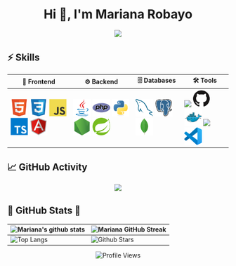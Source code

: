 <h1 align="center">Hi 👋, I'm Mariana Robayo</h1>  
<p align="center"> 
  <a href="https://github.com/DenverCoder1/readme-typing-svg"> 
    <img src="https://readme-typing-svg.herokuapp.com?lines=Junior+Developer;Full+Stack+in+Progress;Always+learning+new+things;Open+to+opportunities&center=true&width=500&height=50&color=ff69b4"> 
  </a> 
</p>  


## ⚡ Skills  
<div align="center">

| 🎨 Frontend | ⚙️ Backend | 🗄️ Databases | 🛠️ Tools |
| --- | --- | --- | --- |
| <img src="https://raw.githubusercontent.com/devicons/devicon/master/icons/html5/html5-original.svg" width="40"/> <img src="https://raw.githubusercontent.com/devicons/devicon/master/icons/css3/css3-original.svg" width="40"/> <img src="https://raw.githubusercontent.com/devicons/devicon/master/icons/javascript/javascript-original.svg" width="40"/> <img src="https://raw.githubusercontent.com/devicons/devicon/master/icons/typescript/typescript-original.svg" width="40"/> <img src="https://raw.githubusercontent.com/devicons/devicon/master/icons/angularjs/angularjs-original.svg" width="40"/> | <img src="https://raw.githubusercontent.com/devicons/devicon/master/icons/java/java-original.svg" width="40"/> <img src="https://raw.githubusercontent.com/devicons/devicon/master/icons/php/php-original.svg" width="40"/> <img src="https://raw.githubusercontent.com/devicons/devicon/master/icons/python/python-original.svg" width="40"/> <img src="https://raw.githubusercontent.com/devicons/devicon/master/icons/nodejs/nodejs-original.svg" width="40"/> <img src="https://raw.githubusercontent.com/devicons/devicon/master/icons/spring/spring-original.svg" width="40"/> | <img src="https://raw.githubusercontent.com/devicons/devicon/master/icons/mysql/mysql-original.svg" width="40"/> <img src="https://raw.githubusercontent.com/devicons/devicon/master/icons/postgresql/postgresql-original.svg" width="40"/> <img src="https://raw.githubusercontent.com/devicons/devicon/master/icons/mongodb/mongodb-original.svg" width="40"/> | <img src="https://www.vectorlogo.zone/logos/git-scm/git-scm-icon.svg" width="40"/> <img src="https://raw.githubusercontent.com/devicons/devicon/master/icons/github/github-original.svg" width="40"/> <img src="https://raw.githubusercontent.com/devicons/devicon/master/icons/docker/docker-original.svg" width="40"/> <img src="https://www.vectorlogo.zone/logos/figma/figma-icon.svg" width="40"/> <img src="https://raw.githubusercontent.com/devicons/devicon/master/icons/vscode/vscode-original.svg" width="40"/> |

</div>  



## 📈 GitHub Activity  
<div align="center">  
  <img src="https://github-readme-activity-graph.vercel.app/graph?username=mariana123robayo&theme=github-compact&line=ff69b4&point=ffb6c1&area=true&hide_border=true"/>  
</div>  



## 🌸 GitHub Stats 🌸  
<div align="center">  

| ![Mariana's github stats](https://github-readme-stats.vercel.app/api?username=mariana123robayo&show_icons=true&theme=rose_pine&title_color=ffb6c1&icon_color=ff69b4) | ![Mariana GitHub Streak](https://github-readme-streak-stats.herokuapp.com/?user=mariana123robayo&theme=rose_pine) |  
| --- | --- |  
| ![Top Langs](https://github-readme-stats.vercel.app/api/top-langs/?username=mariana123robayo&layout=compact&theme=rose_pine&title_color=ffb6c1) | ![Github Stars](https://github-readme-stats.vercel.app/api?username=mariana123robayo&show_icons=true&locale=en&count_private=true&hide_rank=true&custom_title=My%20GitHub%20Stats&disable_animations=true&theme=rose_pine&title_color=ffb6c1) |  

</div>  



<p align="center"> 
  <img src="https://komarev.com/ghpvc/?username=mariana123robayo&label=Profile%20Views&color=ff69b4&style=flat" alt="Profile Views" /> 
</p>  
